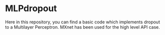 # MLPdropout
Here in this repository, you can find a basic code which implements dropout to a Multilayer Perceptron.
MXnet has been used for the high level API case.
